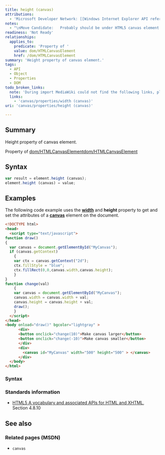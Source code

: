 ```yaml
---
title: height (canvas)
attributions:
  - 'Microsoft Developer Network: [[Windows Internet Explorer API reference](http://msdn.microsoft.com/en-us/library/ie/hh828809%28v=vs.85%29.aspx) Article]'
notes:
  - "\nMove Candidate:   Probably should be under HTML5 canvas element. See HTML5 specification.\n\n"
readiness: 'Not Ready'
relationships:
  applies_to:
    predicate: 'Property of '
    value: dom/HTMLCanvasElement
    href: /dom/HTMLCanvasElement
summary: 'Height property of canvas element.'
tags:
  - API
  - Object
  - Properties
  - DOM
todo_broken_links:
  note: 'During import MediaWiki could not find the following links, please fix and adjust this list.'
  links:
    - 'canvas/properties/width (canvas)'
uri: 'canvas/properties/height (canvas)'

---
```

## <span>Summary</span>

Height property of canvas element.

Property of [dom/HTMLCanvasElement](/dom/HTMLCanvasElement)[dom/HTMLCanvasElement](/dom/HTMLCanvasElement)

## <span>Syntax</span>

``` js
var result = element.height (canvas);
element.height (canvas) = value;
```

## <span>Examples</span>

The following code example uses the [**width**](/w/index.php?title=canvas/properties/width_(canvas)&action=edit&redlink=1) and **height** property to get and set the attributes of a [**canvas**](/canvas/objects/canvas) element on the document.

``` html
<!DOCTYPE html>
<head>
  <script type="text/javascript">
function draw()
{
  var canvas = document.getElementById("MyCanvas");
  if (canvas.getContext)
    {
    var ctx = canvas.getContext("2d");
    ctx.fillStyle = "blue";
    ctx.fillRect(0,0,canvas.width,canvas.height);
    }
}
function change(val)
    {
    var canvas = document.getElementById("MyCanvas");
    canvas.width = canvas.width + val;
    canvas.height = canvas.height + val;
    draw();
    }
  </script>
</head>
<body onload="draw()" bgcolor="lightgray" >
      <div>
      <button onclick="change(10)">Make canvas larger</button>
      <button onclick="change(-10)">Make canvas smaller</button>
      </div>
      <div>
        <canvas id="MyCanvas" width="500" height="500" > </canvas>
      </div>
  </body>
</html>
```

### <span>Syntax</span>

### <span>Standards information</span>

-   [HTML5 A vocabulary and associated APIs for HTML and XHTML](http://go.microsoft.com/fwlink/p/?linkid=221374), Section 4.8.10

## <span>See also</span>

### <span>Related pages (MSDN)</span>

-   `canvas`
